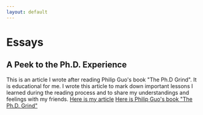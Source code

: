 ```yaml
---
layout: default
---
```

# [](#header-1)Essays

## [](#header-2)A Peek to the Ph.D. Experience
This is an article I wrote after reading Philip Guo's book "The Ph.D Grind". It is educational for me. I wrote this article to mark down important lessons I learned during the reading process and to share my understandings and feelings with my friends.
[Here is my article]()
[Here is Philip Guo's book "The Ph.D. Grind"](http://www.pgbovine.net/PhD-memoir.htm)
